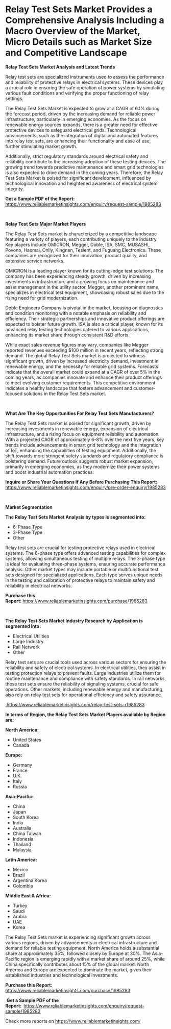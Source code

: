 <p><h1>Relay Test Sets Market Provides a Comprehensive Analysis Including a Macro Overview of the Market, Micro Details such as Market Size and Competitive Landscape</h1></p><p><strong>Relay Test Sets Market Analysis and Latest Trends</strong></p>
<p><p>Relay test sets are specialized instruments used to assess the performance and reliability of protective relays in electrical systems. These devices play a crucial role in ensuring the safe operation of power systems by simulating various fault conditions and verifying the proper functioning of relay settings.</p><p>The Relay Test Sets Market is expected to grow at a CAGR of 6.1% during the forecast period, driven by the increasing demand for reliable power infrastructure, particularly in emerging economies. As the focus on renewable energy sources expands, there is a greater need for effective protective devices to safeguard electrical grids. Technological advancements, such as the integration of digital and automated features into relay test sets, are enhancing their functionality and ease of use, further stimulating market growth.</p><p>Additionally, strict regulatory standards around electrical safety and reliability contribute to the increasing adoption of these testing devices. The growing trend towards predictive maintenance and smart grid technologies is also expected to drive demand in the coming years. Therefore, the Relay Test Sets Market is poised for significant development, influenced by technological innovation and heightened awareness of electrical system integrity.</p></p>
<p><strong>Get a Sample PDF of the Report:&nbsp;</strong> <a href="https://www.reliablemarketinsights.com/enquiry/request-sample/1985283?utm_campaign=3274&utm_medium=2&utm_source=Github&utm_content=ia&utm_term=06042025&utm_id=relay-test-sets">https://www.reliablemarketinsights.com/enquiry/request-sample/1985283</a></p>
<p>&nbsp;</p>
<p><strong>Relay Test Sets Major Market Players</strong></p>
<p><p>The Relay Test Sets market is characterized by a competitive landscape featuring a variety of players, each contributing uniquely to the industry. Key players include OMICRON, Megger, Doble, ISA, SMC, MUSASHI, Povono, Haomai, Onlly, Kingnen, Tesient, and Fuguang Electronics. These companies are recognized for their innovation, product quality, and extensive service networks.</p><p>OMICRON is a leading player known for its cutting-edge test solutions. The company has been experiencing steady growth, driven by increasing investments in infrastructure and a growing focus on maintenance and asset management in the utility sector. Megger, another prominent name, specializes in electrical test equipment, showcasing robust sales due to the rising need for grid modernization.</p><p>Doble Engineers Company is pivotal in the market, focusing on diagnostics and condition monitoring with a notable emphasis on reliability and efficiency. Their strategic partnerships and innovative product offerings are expected to bolster future growth. ISA is also a critical player, known for its advanced relay testing technologies catered to various applications, enhancing its market share through consistent R&D efforts.</p><p>While exact sales revenue figures may vary, companies like Megger reported revenues exceeding $100 million in recent years, reflecting strong demand. The global Relay Test Sets market is projected to witness significant growth, driven by increased electricity demand, investment in renewable energy, and the necessity for reliable grid systems. Forecasts indicate that the overall market could expand at a CAGR of over 5% in the coming years, as companies innovate and enhance their product offerings to meet evolving customer requirements. This competitive environment indicates a healthy landscape that fosters advancement and customer-focused solutions in the Relay Test Sets market.</p></p>
<p>&nbsp;</p>
<p><strong>What Are The Key Opportunities For Relay Test Sets Manufacturers?</strong></p>
<p><p>The Relay Test Sets market is poised for significant growth, driven by increasing investments in renewable energy, expansion of electrical infrastructure, and a rising focus on equipment reliability and automation. With a projected CAGR of approximately 6-8% over the next five years, key trends include advancements in smart grid technology and the integration of IoT, enhancing the capabilities of testing equipment. Additionally, the shift towards more stringent safety standards and regulatory compliance is bolstering demand. Future outlook suggests robust market expansion, primarily in emerging economies, as they modernize their power systems and boost industrial automation practices.</p></p>
<p><strong>Inquire or Share Your Questions If Any Before Purchasing This Report:</strong> <a href="https://www.reliablemarketinsights.com/enquiry/pre-order-enquiry/1985283?utm_campaign=3274&utm_medium=2&utm_source=Github&utm_content=ia&utm_term=06042025&utm_id=relay-test-sets">https://www.reliablemarketinsights.com/enquiry/pre-order-enquiry/1985283</a></p>
<p>&nbsp;</p>
<p><strong>Market Segmentation</strong></p>
<p><strong>The Relay Test Sets Market Analysis by types is segmented into:</strong></p>
<p><ul><li>6-Phase Type</li><li>3-Phase Type</li><li>Other</li></ul></p>
<p><p>Relay test sets are crucial for testing protective relays used in electrical systems. The 6-phase type offers advanced testing capabilities for complex systems, allowing simultaneous testing of multiple relays. The 3-phase type is ideal for evaluating three-phase systems, ensuring accurate performance analysis. Other market types may include portable or multifunctional test sets designed for specialized applications. Each type serves unique needs in the testing and calibration of protective relays to maintain safety and reliability in electrical networks.</p></p>
<p><strong>Purchase this Report:&nbsp;</strong><a href="https://www.reliablemarketinsights.com/purchase/1985283?utm_campaign=3274&utm_medium=2&utm_source=Github&utm_content=ia&utm_term=06042025&utm_id=relay-test-sets">https://www.reliablemarketinsights.com/purchase/1985283</a></p>
<p>&nbsp;</p>
<p><strong>The Relay Test Sets Market Industry Research by Application is segmented into:</strong></p>
<p><ul><li>Electrical Utilities</li><li>Large Industry</li><li>Rail Network</li><li>Other</li></ul></p>
<p><p>Relay test sets are crucial tools used across various sectors for ensuring the reliability and safety of electrical systems. In electrical utilities, they assist in testing protection relays to prevent faults. Large industries utilize them for routine maintenance and compliance with safety standards. In rail networks, these test sets ensure the reliability of signaling systems, crucial for safe operations. Other markets, including renewable energy and manufacturing, also rely on relay test sets for operational efficiency and safety assurance.</p></p>
<p><a href="https://www.reliablemarketinsights.com/relay-test-sets-r1985283?utm_campaign=3274&utm_medium=2&utm_source=Github&utm_content=ia&utm_term=06042025&utm_id=relay-test-sets">&nbsp;https://www.reliablemarketinsights.com/relay-test-sets-r1985283</a></p>
<p><strong>In terms of Region, the Relay Test Sets Market Players available by Region are:</strong></p>
<p>
    <p> <strong> North America: </strong>
        <ul>
            <li>United States</li>
            <li>Canada</li>
        </ul>
        </p> 
    <p> <strong> Europe: </strong>
        <ul>
            <li>Germany</li>
            <li>France</li>
            <li>U.K.</li>
            <li>Italy</li>
            <li>Russia</li>
        </ul>
        </p> 
    <p> <strong> Asia-Pacific: </strong>
        <ul>
            <li>China</li>
            <li>Japan</li>
            <li>South Korea</li>
            <li>India</li>
            <li>Australia</li>
            <li>China Taiwan</li>
            <li>Indonesia</li>
            <li>Thailand</li>
            <li>Malaysia</li>
        </ul>
        </p> 
    <p> <strong> Latin America: </strong>
        <ul>
            <li>Mexico</li>
            <li>Brazil</li>
            <li>Argentina Korea</li>
            <li>Colombia</li>
        </ul>
        </p> 
    <p> <strong> Middle East & Africa: </strong>
        <ul>
            <li>Turkey</li>
            <li>Saudi</li>
            <li>Arabia</li>
            <li>UAE</li>
            <li>Korea</li>
        </ul>
    </p>
    </p>
<p><p>The Relay Test Sets market is experiencing significant growth across various regions, driven by advancements in electrical infrastructure and demand for reliable testing equipment. North America holds a substantial share at approximately 35%, followed closely by Europe at 30%. The Asia-Pacific region is emerging rapidly with a market share of around 25%, while China specifically contributes about 15% of the global market. North America and Europe are expected to dominate the market, given their established industries and technological investments.</p></p>
<p><strong>Purchase this Report: </strong><a href="https://www.reliablemarketinsights.com/purchase/1985283?utm_campaign=3274&utm_medium=2&utm_source=Github&utm_content=ia&utm_term=06042025&utm_id=relay-test-sets">https://www.reliablemarketinsights.com/purchase/1985283</a></p>
<p>&nbsp;<strong>Get a Sample PDF of the Report:&nbsp;&nbsp;</strong><a href="https://www.reliablemarketinsights.com/enquiry/request-sample/1985283?utm_campaign=3274&utm_medium=2&utm_source=Github&utm_content=ia&utm_term=06042025&utm_id=relay-test-sets">https://www.reliablemarketinsights.com/enquiry/request-sample/1985283</a></p>
<p><strong></strong></p>
<p>Check more reports on <a href="https://www.reliablemarketinsights.com/?utm_campaign=3274&utm_medium=2&utm_source=Github&utm_content=ia&utm_term=06042025&utm_id=relay-test-sets">https://www.reliablemarketinsights.com/</a></p>